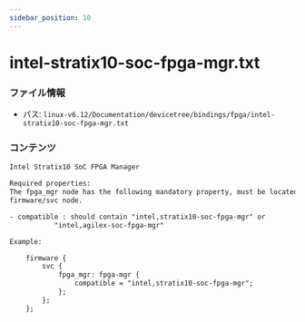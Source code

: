 ```yaml
---
sidebar_position: 10
---
```

# intel-stratix10-soc-fpga-mgr.txt

### ファイル情報

- パス: `linux-v6.12/Documentation/devicetree/bindings/fpga/intel-stratix10-soc-fpga-mgr.txt`

### コンテンツ

```txt
Intel Stratix10 SoC FPGA Manager

Required properties:
The fpga_mgr node has the following mandatory property, must be located under
firmware/svc node.

- compatible : should contain "intel,stratix10-soc-fpga-mgr" or
	       "intel,agilex-soc-fpga-mgr"

Example:

	firmware {
		svc {
			fpga_mgr: fpga-mgr {
				compatible = "intel,stratix10-soc-fpga-mgr";
			};
		};
	};

```

